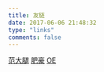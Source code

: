 ```yaml
---
title: 友链
date: 2017-06-06 21:48:32
type: "links"
comments: false
---
```


[范大腿](https://fanzheng.org/)
[肥豪](https://altair21.org/)
[OE](http://ooooooooe.com/)